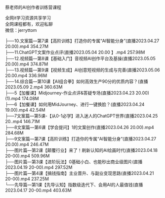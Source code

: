 蔡老师的AI创作者训练营课程

全网it学习资源共享学习<br>全网课程都有，欢迎私聊<br>微信：jerryttom<br>

├──10.文案篇—第7课【高阶训练】打造你的专属“AI智能分身”(直播2023.04.27 20.00).mp4 354.27M<br> ├──11.ChatGPT文案作业点评(直播2023.05.04 20.00 】.mp4 257.98M<br> ├──12.视频篇—第8课【基础入门】音视频AI创作平台及基操(直播2023.05.05 20.00).mp4 374.87M<br> ├──13.视频篇—第9课【视频生成】AI创意短视频的生成与完善(直播2023.05.06 20.00.mp4 336.96M<br> ├──14.综合篇—第10课【AI组合拳】如何高效生产90分的优质内容？(直播2023.05.09 2.mp4 360.63M<br> ├──5【加餐课】Midjourney-作业点评&amp;答疑专场(直播2023.04.23 20.00) (1).mp4 174.08M<br> ├──6【加餐课】如何用MidJourney、进行一键换脸？(直播2023.04.24 19.00).mp4 42.54M<br> ├──7文案篇—第5课-【从0-1必学】进入迷人的ChatGPT世界(直播2023.04.25 20..mp4 146.71M<br> ├──8文案篇—第6课【学会提问】1的文案创作(直播2023.04.26 20.00).mp4 284.68M<br> ├──9文案篇—第7课【高阶训练】打造你的专属“AI智能分身”(直播2023.04.27 20.00).mp4 246.47M<br> ├──图片篇—第2课【颠覆行业】来了！刷新认知的AI绘画时代(直播2023.04.18 20-00).mp4 509.96M<br> ├──图片篇—第3课【进阶玩法】0基础小白、也能秒出商业级图片(直播2023.04.19 20-00).mp4 297.52M<br> ├──图片篇—第4课【搞钱指南】主业晋升、与副业变现思路(直播2023.04.21 20-00).mp4 237.25M<br> └──先导篇—第1课【先导认知】指数级迭代下、会用AI的人最值钱(直播2023.04.17 20-00.mp4 403.63M